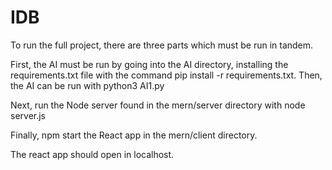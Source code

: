 # IDB
To run the full project, there are three parts which must be run in tandem. 

First, the AI must be run by going into the AI directory, installing the 
requirements.txt file with the command pip install -r requirements.txt.
Then, the AI can be run with python3 AI1.py

Next, run the Node server found in the mern/server directory with node server.js

Finally, npm start the React app in the mern/client directory. 

The react app should open in localhost.

